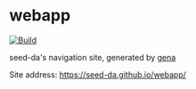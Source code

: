 # webapp

[![Build](https://github.com/seed-da/webapp/actions/workflows/generate.yml/badge.svg)](https://github.com/seed-da/webapp/actions/workflows/generate.yml)

seed-da's navigation site, generated by [gena](https://github.com/x1ah/gena)

Site address: https://seed-da.github.io/webapp/